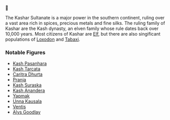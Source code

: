 📑[](.)

The Kashar Sultanate is a major power in the southern continent, ruling over a vast area rich in spices, precious metals and fine silks. The ruling family of Kashar are the Kash dynasty, an elven family whose rule dates back over 10,000 years. Most citizens of Kashar are [Elf](../../Species/Homonid/Elf.md), but there are also singificant populations of [Loxodon](../../Species/Godtouched/Loxodon.md) and [Tabaxi](../../Species/Godtouched/Tabaxi.md).

### Notable Figures
- [Kash Pasanhara](../../People/Kasharites/Kash%20Pasanhara.md)
- [Kash Tarcata](../../People/Kasharites/Kash%20Tarcata.md)
- [Caritra Dhurta](../../People/Kasharites/Caritra%20Dhurta.md)
- [Pranja](../../People/Kasharites/Pranja.md)
- [Kash Suraska](../../People/Kasharites/Kash%20Suraska.md)
- [Kash Anandera](../../People/Kasharites/Kash%20Anandera.md)
- [Yapmak](../../People/Kasharites/Yapmak.md)
- [Unna Kausala](../../People/Kasharites/Unna%20Kausala.md)
- [Ventis](../../People/Pirates/Ventis.md)
- [Alys Goodlay](../../People/Pirates/Alys%20Goodlay.md)